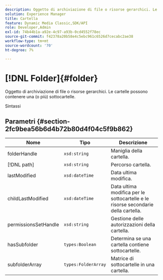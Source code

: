 ```yaml
---
description: Oggetto di archiviazione di file o risorse gerarchici. Le cartelle possono contenere una (o più) sottocartelle.
solution: Experience Manager
title: Cartella
feature: Dynamic Media Classic,SDK/API
role: Developer,Admin
exl-id: 74b44b1a-a92e-4c97-a93b-0cd4552f78ec
source-git-commit: f42378a20b58e4c5ebc961c6526d7cecabc2ae38
workflow-type: tm+mt
source-wordcount: '70'
ht-degree: 7%

---
```


# [!DNL Folder]{#folder}

Oggetto di archiviazione di file o risorse gerarchici. Le cartelle possono contenere una (o più) sottocartelle.

Sintassi

## Parametri {#section-2fc9bea56b6d4b72b80d4f04c5f9b862}

| Nome | Tipo | Descrizione |
|---|---|---|
| folderHandle | `xsd:string` | Maniglia della cartella. |
| [!DNL path] | `xsd:string` | Percorso cartella. |
| lastModified | `xsd:dateTime` | Data ultima modifica. |
| childLastModified | `xsd:dateTime` | Data ultima modifica per le sottocartelle e le risorse secondarie della cartella. |
| permissionsSetHandle | `xsd:string` | Gestione delle autorizzazioni della cartella. |
| hasSubfolder | `types:Boolean` | Determina se una cartella contiene sottocartelle. |
| subfolderArray | `types:FolderArray` | Matrice di sottocartelle in una cartella. |
